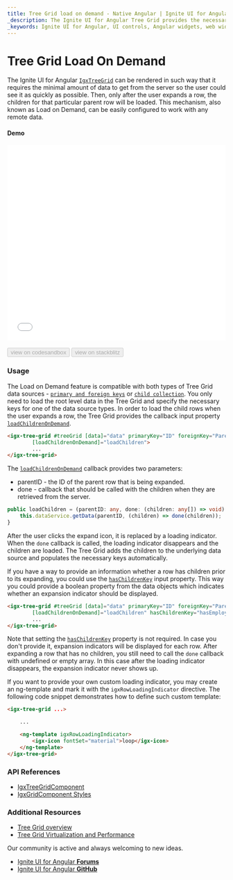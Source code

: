 ```yaml
---
title: Tree Grid load on demand - Native Angular | Ignite UI for Angular
_description: The Ignite UI for Angular Tree Grid provides the necessary tools to load child data on demand when a parent row is expanded. That way the volume of data would be greatly reduced and can be retrieved only when the user needs it.
_keywords: Ignite UI for Angular, UI controls, Angular widgets, web widgets, UI widgets, Angular, Native Angular Components Suite, Native Angular Controls, Native Angular Components Library, Angular Tree Grid component, Angular Tree Table component, Angular Tree Grid control, Angular Tree Table control, Angular High Performance Tree Grid, Angular High Performance Tree Table, Tree Grid, Tree Table
---
```


# Tree Grid Load On Demand

The Ignite UI for Angular [`IgxTreeGrid`]({environment:angularApiUrl}/classes/igxtreegridcomponent.html) can be rendered in such way that it requires the minimal amount of data to get from the server so the user could see it as quickly as possible. Then, only after the user expands a row, the children for that particular parent row will be loaded. This mechanism, also known as Load on Demand, can be easily configured to work with any remote data.

#### Demo

<div class="sample-container loading" style="height:450px">
    <iframe id="tree-grid-lod-iframe" src='{environment:demosBaseUrl}/tree-grid/treegrid-load-on-demand' width="100%" height="100%" seamless frameBorder="0" onload="onSampleIframeContentLoaded(this);"></iframe>
</div>
<br/>
<div>
<button data-localize="codesandbox" disabled class="codesandbox-btn" data-iframe-id="tree-grid-lod-iframe" data-demos-base-url="{environment:demosBaseUrl}">view on codesandbox</button>
<button data-localize="stackblitz" disabled class="stackblitz-btn" data-iframe-id="tree-grid-lod-iframe" data-demos-base-url="{environment:demosBaseUrl}">view on stackblitz</button>
</div>
<div class="divider--half"></div>

### Usage

The Load on Demand feature is compatible with both types of Tree Grid data sources - [`primary and foreign keys`](tree_grid.md#primary-and-foreign-keys) or [`child collection`](tree_grid.md#child-collection). You only need to load the root level data in the Tree Grid and specify the necessary keys for one of the data source types. In order to load the child rows when the user expands a row, the Tree Grid provides the callback input property [`loadChildrenOnDemand`]({environment:angularApiUrl}/classes/igxtreegridcomponent.html#loadchildrenondemand).

```html
<igx-tree-grid #treeGrid [data]="data" primaryKey="ID" foreignKey="ParentID"
        [loadChildrenOnDemand]="loadChildren">
        ...
</igx-tree-grid>
```

The [`loadChildrenOnDemand`]({environment:angularApiUrl}/classes/igxtreegridcomponent.html#loadchildrenondemand) callback provides two parameters:

- parentID - the ID of the parent row that is being expanded.
- done - callback that should be called with the children when they are retrieved from the server. 

```typescript
public loadChildren = (parentID: any, done: (children: any[]) => void) => {
    this.dataService.getData(parentID, (children) => done(children));
}
```

After the user clicks the expand icon, it is replaced by a loading indicator. When the `done` callback is called, the loading indicator disappears and the children are loaded. The Tree Grid adds the children to the underlying data source and populates the necessary keys automatically. 

If you have a way to provide an information whether a row has children prior to its expanding, you could use the [`hasChildrenKey`]({environment:angularApiUrl}/classes/igxtreegridcomponent.html#haschildrenkey) input property. This way you could provide a boolean property from the data objects which indicates whether an expansion indicator should be displayed.

```html
<igx-tree-grid #treeGrid [data]="data" primaryKey="ID" foreignKey="ParentID"
        [loadChildrenOnDemand]="loadChildren" hasChildrenKey="hasEmployees">
        ...
</igx-tree-grid>
```

Note that setting the [`hasChildrenKey`]({environment:angularApiUrl}/classes/igxtreegridcomponent.html#haschildrenkey) property is not required. In case you don't provide it, expansion indicators will be displayed for each row. After expanding a row that has no children, you still need to call the `done` callback with undefined or empty array. In this case after the loading indicator disappears, the expansion indicator never shows up.

If you want to provide your own custom loading indicator, you may create an ng-template and mark it with the `igxRowLoadingIndicator` directive. The following code snippet demonstrates how to define such custom template:

```html
<igx-tree-grid ...>

    ...

    <ng-template igxRowLoadingIndicator>
        <igx-icon fontSet="material">loop</igx-icon>
    </ng-template>
</igx-tree-grid>
```

### API References

<div class="divider--half"></div>

* [IgxTreeGridComponent]({environment:angularApiUrl}/classes/igxtreegridcomponent.html)
* [IgxGridComponent Styles]({environment:sassApiUrl}/#function-igx-grid-theme)

### Additional Resources

<div class="divider--half"></div>

* [Tree Grid overview](tree_grid.md)
* [Tree Grid Virtualization and Performance](virtualization.md)

<div class="divider--half"></div>
Our community is active and always welcoming to new ideas.

* [Ignite UI for Angular **Forums**](https://www.infragistics.com/community/forums/f/ignite-ui-for-angular)
* [Ignite UI for Angular **GitHub**](https://github.com/IgniteUI/igniteui-angular)